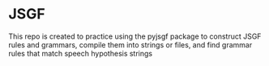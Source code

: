 # JSGF
This repo is created to practice using the pyjsgf package to construct JSGF rules and grammars, compile them into strings or files, and find grammar rules that match speech hypothesis strings
